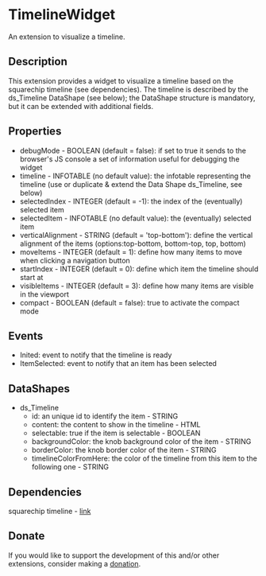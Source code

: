# TimelineWidget
An extension to visualize a timeline.

## Description
This extension provides a widget to visualize a timeline based on the squarechip timeline (see dependencies). The timeline is described by the ds_Timeline DataShape (see below); the DataShape structure is mandatory, but it can be extended with additional fields.

## Properties
- debugMode - BOOLEAN (default = false): if set to true it sends to the browser's JS console a set of information useful for debugging the widget
- timeline - INFOTABLE (no default value): the infotable representing the timeline (use or duplicate & extend the Data Shape ds_Timeline, see below)
- selectedIndex - INTEGER (default = -1): the index of the (eventually) selected item
- selectedItem - INFOTABLE (no default value): the (eventually) selected item
- verticalAlignment - STRING (default = 'top-bottom'): define the vertical alignment of the items (options:top-bottom, bottom-top, top, bottom)
- moveItems - INTEGER (default = 1): define how many items to move when clicking a navigation button
- startIndex - INTEGER (default = 0): define which item the timeline should start at
- visibleItems - INTEGER (default = 3): define how many items are visible in the viewport
- compact - BOOLEAN (default = false): true to activate the compact mode

## Events
- Inited: event to notify that the timeline is ready
- ItemSelected: event to notify that an item has been selected

## DataShapes
- ds_Timeline
  - id: an unique id to identify the item - STRING
  - content: the content to show in the timeline - HTML
  - selectable: true if the item is selectable - BOOLEAN
  - backgroundColor: the knob background color of the item - STRING
  - borderColor: the knob border color of the item - STRING
  - timelineColorFromHere: the color of the timeline from this item to the following one - STRING

## Dependencies
squarechip timeline - [link](https://squarechip.github.io/timeline/)

## Donate
If you would like to support the development of this and/or other extensions, consider making a [donation](https://www.paypal.com/donate/?business=HCDX9BAEYDF4C&no_recurring=0&currency_code=EUR).

